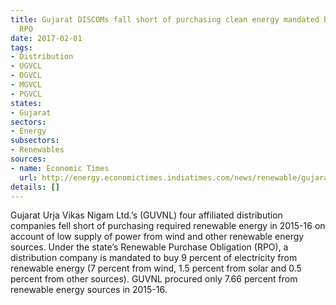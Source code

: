 ```yaml
---
title: Gujarat DISCOMs fall short of purchasing clean energy mandated by the state's
  RPO
date: 2017-02-01
tags:
- Distribution
- UGVCL
- DGVCL
- MGVCL
- PGVCL
states:
- Gujarat
sectors:
- Energy
subsectors:
- Renewables
sources:
- name: Economic Times
  url: http://energy.economictimes.indiatimes.com/news/renewable/gujarat-discoms-fail-to-meet-purchase-target-for-renewable-power/56746594
details: []
---
```


Gujarat Urja Vikas Nigam Ltd.’s (GUVNL) four affiliated distribution companies fell short of purchasing required renewable energy in 2015-16 on account of low supply of power from wind and other renewable energy sources. Under the state’s Renewable Purchase Obligation (RPO), a distribution company is mandated to buy 9 percent of electricity from renewable energy (7 percent from wind, 1.5 percent from solar and 0.5 percent from other sources). GUVNL procured only 7.66 percent from renewable energy sources in 2015-16.

